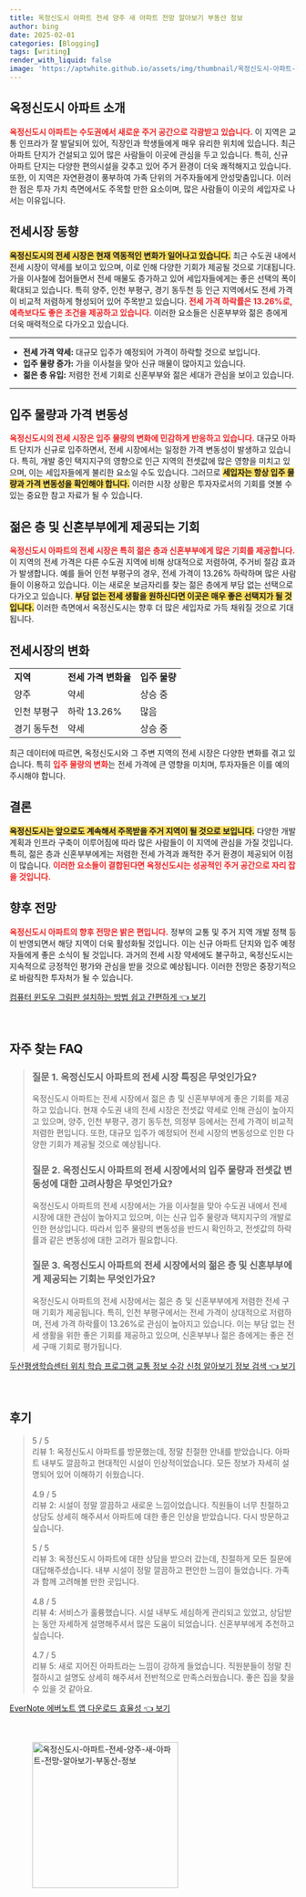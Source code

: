```yaml
---
title: 옥정신도시 아파트 전세 양주 새 아파트 전망 알아보기 부동산 정보
author: bing
date: 2025-02-01
categories: [Blogging]
tags: [writing]
render_with_liquid: false
image: 'https://aptwhite.github.io/assets/img/thumbnail/옥정신도시-아파트-전세-양주-새-아파트-전망-알아보기-부동산-정보.webp'
---
```



<h2 id='옥정신도시_아파트_소개'>옥정신도시 아파트 소개</h2>

<p><b><span style="color: #ee2323;">옥정신도시 아파트는 수도권에서 새로운 주거 공간으로 각광받고 있습니다.</span></b> 이 지역은 교통 인프라가 잘 발달되어 있어, 직장인과 학생들에게 매우 유리한 위치에 있습니다. 최근 아파트 단지가 건설되고 있어 많은 사람들이 이곳에 관심을 두고 있습니다. 특히, 신규 아파트 단지는 다양한 편의시설을 갖추고 있어 주거 환경이 더욱 쾌적해지고 있습니다. 또한, 이 지역은 자연환경이 풍부하여 가족 단위의 거주자들에게 안성맞춤입니다. 이러한 점은 투자 가치 측면에서도 주목할 만한 요소이며, 많은 사람들이 이곳의 세입자로 나서는 이유입니다.</p>

<h2 id='전세시장_동향'>전세시장 동향</h2>

<p><b><span style="background-color: #ffe066;">옥정신도시의 전세 시장은 현재 역동적인 변화가 일어나고 있습니다.</span></b> 최근 수도권 내에서 전세 시장이 약세를 보이고 있으며, 이로 인해 다양한 기회가 제공될 것으로 기대됩니다. 가을 이사철에 접어들면서 전세 매물도 증가하고 있어 세입자들에게는 좋은 선택의 폭이 확대되고 있습니다. 특히 양주, 인천 부평구, 경기 동두천 등 인근 지역에서도 전세 가격이 비교적 저렴하게 형성되어 있어 주목받고 있습니다. <b><span style="color: #ee2323;">전세 가격 하락률은 13.26%로, 예측보다도 좋은 조건을 제공하고 있습니다.</span></b> 이러한 요소들은 신혼부부와 젊은 층에게 더욱 매력적으로 다가오고 있습니다.</p>

<hr />

<ul>
    <li><b>전세 가격 약세:</b> 대규모 입주가 예정되어 가격이 하락할 것으로 보입니다.</li>
    <li><b>입주 물량 증가:</b> 가을 이사철을 맞아 신규 매물이 많아지고 있습니다.</li>
    <li><b>젊은 층 유입:</b> 저렴한 전세 기회로 신혼부부와 젊은 세대가 관심을 보이고 있습니다.</li>
</ul>

<hr />

<h2 id='입주_물량과_가격변동성'>입주 물량과 가격 변동성</h2>

<p><b><span style="color: #ee2323;">옥정신도시의 전세 시장은 입주 물량의 변화에 민감하게 반응하고 있습니다.</span></b> 대규모 아파트 단지가 신규로 입주하면서, 전세 시장에서는 일정한 가격 변동성이 발생하고 있습니다. 특히, 개발 중인 택지지구의 영향으로 인근 지역의 전셋값에 많은 영향을 미치고 있으며, 이는 세입자들에게 불리한 요소일 수도 있습니다. 그러므로 <b><span style="background-color: #ffe066;">세입자는 항상 입주 물량과 가격 변동성을 확인해야 합니다.</span></b> 이러한 시장 상황은 투자자로서의 기회를 엿볼 수 있는 중요한 참고 자료가 될 수 있습니다.</p>

<h2 id='젊은_층과_신혼부부_기회'>젊은 층 및 신혼부부에게 제공되는 기회</h2>

<p><b><span style="color: #ee2323;">옥정신도시 아파트의 전세 시장은 특히 젊은 층과 신혼부부에게 많은 기회를 제공합니다.</span></b> 이 지역의 전세 가격은 다른 수도권 지역에 비해 상대적으로 저렴하여, 주거비 절감 효과가 발생합니다. 예를 들어 인천 부평구의 경우, 전세 가격이 13.26% 하락하며 많은 사람들이 이용하고 있습니다. 이는 새로운 보금자리를 찾는 젊은 층에게 부담 없는 선택으로 다가오고 있습니다. <b><span style="background-color: #ffe066;">부담 없는 전세 생활을 원하신다면 이곳은 매우 좋은 선택지가 될 것입니다.</span></b> 이러한 측면에서 옥정신도시는 향후 더 많은 세입자로 가득 채워질 것으로 기대됩니다.</p>

<h2 id='전세시장_변화'>전세시장의 변화</h2>

<table>
    <tr>
        <td><b>지역</b></td>
        <td><b>전세 가격 변화율</b></td>
        <td><b>입주 물량</b></td>
    </tr>
    <tr>
        <td>양주</td>
        <td>약세</td>
        <td>상승 중</td>
    </tr>
    <tr>
        <td>인천 부평구</td>
        <td>하락 13.26%</td>
        <td>많음</td>
    </tr>
    <tr>
        <td>경기 동두천</td>
        <td>약세</td>
        <td>상승 중</td>
    </tr>
</table>

<p>최근 데이터에 따르면, 옥정신도시와 그 주변 지역의 전세 시장은 다양한 변화를 겪고 있습니다. 특히 <b><span style="color: #ee2323;">입주 물량의 변화</span></b>는 전세 가격에 큰 영향을 미치며, 투자자들은 이를 예의주시해야 합니다.</p>

<h2 id='결론'>결론</h2>

<p><b><span style="background-color: #ffe066;">옥정신도시는 앞으로도 계속해서 주목받을 주거 지역이 될 것으로 보입니다.</span></b> 다양한 개발 계획과 인프라 구축이 이루어짐에 따라 많은 사람들이 이 지역에 관심을 가질 것입니다. 특히, 젊은 층과 신혼부부에게는 저렴한 전세 가격과 쾌적한 주거 환경이 제공되어 이점이 많습니다. <b><span style="color: #ee2323;">이러한 요소들이 결합된다면 옥정신도시는 성공적인 주거 공간으로 자리 잡을 것입니다.</span></b></p>

<h2 id='향후_전망'>향후 전망</h2>

<p><b><span style="color: #ee2323;">옥정신도시 아파트의 향후 전망은 밝은 편입니다.</span></b> 정부의 교통 및 주거 지역 개발 정책 등이 반영되면서 해당 지역이 더욱 활성화될 것입니다. 이는 신규 아파트 단지와 입주 예정자들에게 좋은 소식이 될 것입니다. 과거의 전세 시장 약세에도 불구하고, 옥정신도시는 지속적으로 긍정적인 평가와 관심을 받을 것으로 예상됩니다. 이러한 전망은 중장기적으로 바람직한 투자처가 될 수 있습니다.</p>


<p><a class="click-button" title="컴퓨터 윈도우 그림판 설치하는 방법 쉽고 간편하게" href="https://aptwhite.github.io/posts/%EC%BB%B4%ED%93%A8%ED%84%B0-%EC%9C%88%EB%8F%84%EC%9A%B0-%EA%B7%B8%EB%A6%BC%ED%8C%90-%EC%84%A4%EC%B9%98%ED%95%98%EB%8A%94-%EB%B0%A9%EB%B2%95-%EC%89%BD%EA%B3%A0-%EA%B0%84%ED%8E%B8%ED%95%98%EA%B2%8C/" rel="dofollow">컴퓨터 윈도우 그림판 설치하는 방법 쉽고 간편하게 👈 보기</a></p><br>
<h2 id='자주_찾는_FAQ'>자주 찾는 FAQ</h2>
<div itemscope="" itemtype="https://schema.org/FAQPage"> 
<blockquote> 
<div itemscope="" itemprop="mainEntity" itemtype="https://schema.org/Question"> 
<h3 itemprop="name">질문 1. 옥정신도시 아파트의 전세 시장 특징은 무엇인가요?</h3> 
<div itemscope="" itemprop="acceptedAnswer" itemtype="https://schema.org/Answer"> 
<span itemprop="text"> 
<p>옥정신도시 아파트는 전세 시장에서 젊은 층 및 신혼부부에게 좋은 기회를 제공하고 있습니다. 현재 수도권 내의 전세 시장은 전셋값 약세로 인해 관심이 높아지고 있으며, 양주, 인천 부평구, 경기 동두천, 의정부 등에서는 전세 가격이 비교적 저렴한 편입니다. 또한, 대규모 입주가 예정되어 전세 시장의 변동성으로 인한 다양한 기회가 제공될 것으로 예상됩니다.</p> 
</span> 
</div> 
</div> 

<div itemscope="" itemprop="mainEntity" itemtype="https://schema.org/Question"> 
<h3 itemprop="name">질문 2. 옥정신도시 아파트의 전세 시장에서의 입주 물량과 전셋값 변동성에 대한 고려사항은 무엇인가요?</h3> 
<div itemscope="" itemprop="acceptedAnswer" itemtype="https://schema.org/Answer"> 
<span itemprop="text"> 
<p>옥정신도시 아파트의 전세 시장에서는 가을 이사철을 맞아 수도권 내에서 전세 시장에 대한 관심이 높아지고 있으며, 이는 신규 입주 물량과 택지지구의 개발로 인한 현상입니다. 따라서 입주 물량의 변동성을 반드시 확인하고, 전셋값의 하락률과 같은 변동성에 대한 고려가 필요합니다.</p> 
</span> 
</div> 
</div> 

<div itemscope="" itemprop="mainEntity" itemtype="https://schema.org/Question"> 
<h3 itemprop="name">질문 3. 옥정신도시 아파트의 전세 시장에서의 젊은 층 및 신혼부부에게 제공되는 기회는 무엇인가요?</h3> 
<div itemscope="" itemprop="acceptedAnswer" itemtype="https://schema.org/Answer"> 
<span itemprop="text"> 
<p>옥정신도시 아파트의 전세 시장에서는 젊은 층 및 신혼부부에게 저렴한 전세 구매 기회가 제공됩니다. 특히, 인천 부평구에서는 전세 가격이 상대적으로 저렴하며, 전세 가격 하락률이 13.26%로 관심이 높아지고 있습니다. 이는 부담 없는 전세 생활을 위한 좋은 기회를 제공하고 있으며, 신혼부부나 젊은 층에게는 좋은 전세 구매 기회로 평가됩니다.</p> 
</span> 
</div> 
</div> 
</blockquote> 
</div>
<p><a class="click-button" title="두산평생학습센터 위치 학습 프로그램 교통 정보 수강 신청 알아보기 정보 검색" href="https://aptwhite.github.io/posts/%EB%91%90%EC%82%B0%ED%8F%89%EC%83%9D%ED%95%99%EC%8A%B5%EC%84%BC%ED%84%B0-%EC%9C%84%EC%B9%98-%ED%95%99%EC%8A%B5-%ED%94%84%EB%A1%9C%EA%B7%B8%EB%9E%A8-%EA%B5%90%ED%86%B5-%EC%A0%95%EB%B3%B4-%EC%88%98%EA%B0%95-%EC%8B%A0%EC%B2%AD-%EC%95%8C%EC%95%84%EB%B3%B4%EA%B8%B0-%EC%A0%95%EB%B3%B4-%EA%B2%80%EC%83%89/" rel="dofollow">두산평생학습센터 위치 학습 프로그램 교통 정보 수강 신청 알아보기 정보 검색 👈 보기</a></p><br>
<h2 id='후기'>후기</h2>
<div itemscope itemtype="https://schema.org/Product">
  <blockquote>
  <div itemprop="review" itemscope itemtype="https://schema.org/Review">
      <div itemprop="reviewRating" itemscope itemtype="https://schema.org/Rating"> <span itemprop="ratingValue">5</span> / <span itemprop="bestRating">5</span> </div>
      <span itemprop="reviewBody">리뷰 1: 옥정신도시 아파트를 방문했는데, 정말 친절한 안내를 받았습니다. 아파트 내부도 깔끔하고 현대적인 시설이 인상적이었습니다. 모든 정보가 자세히 설명되어 있어 이해하기 쉬웠습니다.</span>
  </div>
  <br>
  <div itemprop="review" itemscope itemtype="https://schema.org/Review">
      <div itemprop="reviewRating" itemscope itemtype="https://schema.org/Rating"> <span itemprop="ratingValue">4.9</span> / <span itemprop="bestRating">5</span> </div>
      <span itemprop="reviewBody">리뷰 2: 시설이 정말 깔끔하고 새로운 느낌이었습니다. 직원들이 너무 친절하고 상담도 상세히 해주셔서 아파트에 대한 좋은 인상을 받았습니다. 다시 방문하고 싶습니다.</span>
  </div>
  <br>
  <div itemprop="review" itemscope itemtype="https://schema.org/Review">
      <div itemprop="reviewRating" itemscope itemtype="https://schema.org/Rating"> <span itemprop="ratingValue">5</span> / <span itemprop="bestRating">5</span> </div>
      <span itemprop="reviewBody">리뷰 3: 옥정신도시 아파트에 대한 상담을 받으러 갔는데, 친절하게 모든 질문에 대답해주셨습니다. 내부 시설이 정말 깔끔하고 편안한 느낌이 들었습니다. 가족과 함께 고려해볼 만한 곳입니다.</span>
  </div>
  <br>
  <div itemprop="review" itemscope itemtype="https://schema.org/Review">
      <div itemprop="reviewRating" itemscope itemtype="https://schema.org/Rating"> <span itemprop="ratingValue">4.8</span> / <span itemprop="bestRating">5</span> </div>
      <span itemprop="reviewBody">리뷰 4: 서비스가 훌륭했습니다. 시설 내부도 세심하게 관리되고 있었고, 상담받는 동안 자세하게 설명해주셔서 많은 도움이 되었습니다. 신혼부부에게 추천하고 싶습니다.</span>
  </div>
  <br>
  <div itemprop="review" itemscope itemtype="https://schema.org/Review">
      <div itemprop="reviewRating" itemscope itemtype="https://schema.org/Rating"> <span itemprop="ratingValue">4.7</span> / <span itemprop="bestRating">5</span> </div>
      <span itemprop="reviewBody">리뷰 5: 새로 지어진 아파트라는 느낌이 강하게 들었습니다. 직원분들이 정말 친절하시고 설명도 상세히 해주셔서 전반적으로 만족스러웠습니다. 좋은 집을 찾을 수 있을 것 같아요.</span>
  </div>
  </blockquote>
</div>
<p><a class="click-button" title="EverNote 에버노트 앱 다운로드 효율성" href="https://aptwhite.github.io/posts/EverNote-%EC%97%90%EB%B2%84%EB%85%B8%ED%8A%B8-%EC%95%B1-%EB%8B%A4%EC%9A%B4%EB%A1%9C%EB%93%9C-%ED%9A%A8%EC%9C%A8%EC%84%B1/" rel="dofollow">EverNote 에버노트 앱 다운로드 효율성 👈 보기</a></p><br>
<figure class="image"><img src="https://aptwhite.github.io/assets/img/thumbnail/옥정신도시-아파트-전세-양주-새-아파트-전망-알아보기-부동산-정보.webp" alt="옥정신도시-아파트-전세-양주-새-아파트-전망-알아보기-부동산-정보" width="256" height="256"></figure>